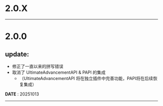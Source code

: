 # 2.0.X
___
# 2.0.0
## update:
- 修正了一直以来的拼写错误
- 取消了 UltimateAdvancementAPI & PAPI 的集成
  - （UltimateAdvancementAPI 将在独立插件中完善功能，PAPI将在后续恢复集成）

**DATE** : 20251013
___
